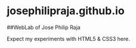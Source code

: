 josephilipraja.github.io
========================

##WebLab of Jose Philip Raja

Expect my experiments with HTML5 & CSS3 here.
